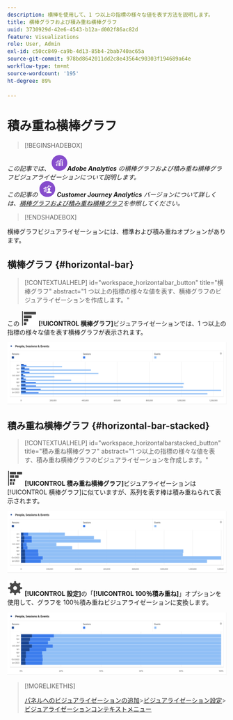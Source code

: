 ```yaml
---
description: 横棒を使用して、1 つ以上の指標の様々な値を表す方法を説明します。
title: 横棒グラフおよび積み重ね横棒グラフ
uuid: 3730929d-42e6-4543-b12a-d002f86ac82d
feature: Visualizations
role: User, Admin
exl-id: c50cc849-ca9b-4d13-85b4-2bab740ac65a
source-git-commit: 978bd8642011dd2c8e43564c90303f194689a64e
workflow-type: tm+mt
source-wordcount: '195'
ht-degree: 89%

---
```


# 積み重ね横棒グラフ

>[!BEGINSHADEBOX]

_この記事では、_ ![AdobeAnalytics](/help/assets/icons/AdobeAnalytics.svg) _&#x200B;**Adobe Analytics** の横棒グラフおよび積み重ね横棒グラフビジュアライゼーションについて説明します。_<br/>_この記事の_ ![CustomerJourneyAnalytics](/help/assets/icons/CustomerJourneyAnalytics.svg) _&#x200B;**Customer Journey Analytics** バージョンについて詳しくは、[横棒グラフおよび積み重ね横棒グラフ](https://experienceleague.adobe.com/ja/docs/analytics-platform/using/cja-workspace/visualizations/horizontal-bar)を参照してください。_

>[!ENDSHADEBOX]

横棒グラフビジュアライゼーションには、標準および積み重ねオプションがあります。

## 横棒グラフ {#horizontal-bar}

<!-- markdownlint-disable MD034 -->

>[!CONTEXTUALHELP]
>id="workspace_horizontalbar_button"
>title="横棒グラフ"
>abstract="1 つ以上の指標の様々な値を表す、横棒グラフのビジュアライゼーションを作成します。"

<!-- markdownlint-enable MD034 -->

この ![GraphBarVertical](/help/assets/icons/GraphBarHorizontal.svg) **[!UICONTROL 横棒グラフ]**&#x200B;ビジュアライゼーションでは、1 つ以上の指標の様々な値を表す横棒グラフが表示されます。

![ページビュー数、ページ速度、訪問回数、入口、出口などの指標を示す横棒グラフ。](assets/horizontal-bar.png)


## 積み重ね横棒グラフ {#horizontal-bar-stacked}

<!-- markdownlint-disable MD034 -->

>[!CONTEXTUALHELP]
>id="workspace_horizontalbarstacked_button"
>title="積み重ね横棒グラフ"
>abstract="1 つ以上の指標の様々な値を表す、積み重ね横棒グラフのビジュアライゼーションを作成します。"

<!-- markdownlint-enable MD034 -->


![GraphBarHorizontalStacked](/help/assets/icons/GraphBarHorizontalStacked.svg) **[!UICONTROL 積み重ね横棒グラフ]**&#x200B;ビジュアライゼーションは[!UICONTROL 横棒グラフ]に似ていますが、系列を表す棒は積み重ねられて表示されます。

![ページビュー数、訪問回数、入口、出口を示す積み重ね横棒グラフ。](assets/horizontal-bar-stacked.png)

![設定](/help/assets/icons/Setting.svg) **[!UICONTROL 設定]**&#x200B;の「**[!UICONTROL 100％積み重ね]**」オプションを使用して、グラフを 100％積み重ねビジュアライゼーションに変換します。

![積み重ね横棒グラフ 100％](assets/horizontal-bar-stacked100.png)


>[!MORELIKETHIS]
>
>[パネルへのビジュアライゼーションの追加](/help/analyze/analysis-workspace/visualizations/freeform-analysis-visualizations.md#add-visualizations-to-a-panel)
>&#x200B;>[ビジュアライゼーション設定](/help/analyze/analysis-workspace/visualizations/freeform-analysis-visualizations.md#settings)
>&#x200B;>[ビジュアライゼーションコンテキストメニュー](/help/analyze/analysis-workspace/visualizations/freeform-analysis-visualizations.md#context-menu)
>

